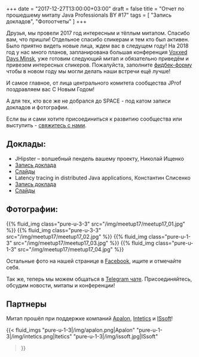 +++
date = "2017-12-27T13:00:00+03:00"
draft = false
title = "Отчет по прошедшему митапу Java Professionals BY #17"
tags = [
    "Запись докладов",
    "Фотоотчеты"
]
+++

Друзья, мы провели 2017 год интересным и тёплым митапом. Спасибо вам, что пришли! Отдельное спасибо спикерам и 
тем кто был активен. Было приятно видеть новые лица, ждем вас в следущем году! На 2018 год у нас много планов, 
запланирована большая конференция [Voxxed Days Minsk](https://voxxeddays.com/minsk/?utm_source=jprof), уже готовим 
следующий митап и обязательно приведём и привезем интересных спикеров.
Пожалуйста, заполните [фидбек-форму](http://bit.ly/jprof_resp_17) чтобы в новом году мы могли делать наши встречи ещё лучше!

И самое главное, от лица центрального комитета сообщества JProf поздравляем вас С Новым Годом!

А для тех, кто все же не добрался до SPACE - под катом записи докладов и фотографии.

<!--more-->

Если вы и сами хотите присоединиться к развитию сообщества или выступить - [свяжитесь с нами](http://jprof.by/contact).

## Доклады:

 - JHipster – волшебный пендель вашему проекту, Николай Ищенко 
  - [Запись доклада](https://www.youtube.com/watch?v=LnWvwDTf_5I)
  - [Слайды](https://www.slideshare.net/ssuserbeed2e/jhipster-85269097)
 - Latency tracing in distributed Java applications, Константин Слисенко
  - [Запись доклада](https://www.youtube.com/playlist?list=PLDQPS8WphzVw4BCx00gZTdExRyg_9ZTNA)
  - [Слайды](https://www.slideshare.net/kslisenko/latency-tracing-in-distributed-java-applications-81894135)

## Фотографии:

<div class="post_photos">

{{% fluid_img class="pure-u-3-3" src="/img/meetup17/meetup17_01.jpg" %}}
{{% fluid_img class="pure-u-3-3" src="/img/meetup17/meetup17_02.jpg" %}}
{{% fluid_img class="pure-u-1-3" src="/img/meetup17/meetup17_03.jpg" %}}
{{% fluid_img class="pure-u-1-3" src="/img/meetup17/meetup17_04.jpg" %}}

</div>


Остальные фото на нашей странице в [Facebook](https://www.facebook.com/pg/javaprofessionalsby/photos/?tab=album&album_id=1133782646725332), ищите и отмечайте себя.

Так же, теперь мы можем общаться в [Telegram чате](https://t.me/jprof_by). Присоединяйтесь, обсудим новости, митапы и конференции!

## Партнеры

Митап прошёл при поддержке компаний [Apalon](http://apalon.com), [Intetics](http://intetics.com/) и [ISsoft](http://www.issoft.by/)!

{{< fluid_imgs
  "pure-u-1-3|/img/apalon.png|Apalon"
  "pure-u-1-3|/img/intetics.png|Itetics"
  "pure-u-1-3|/img/issoft.jpg|ISsoft"
>}}
